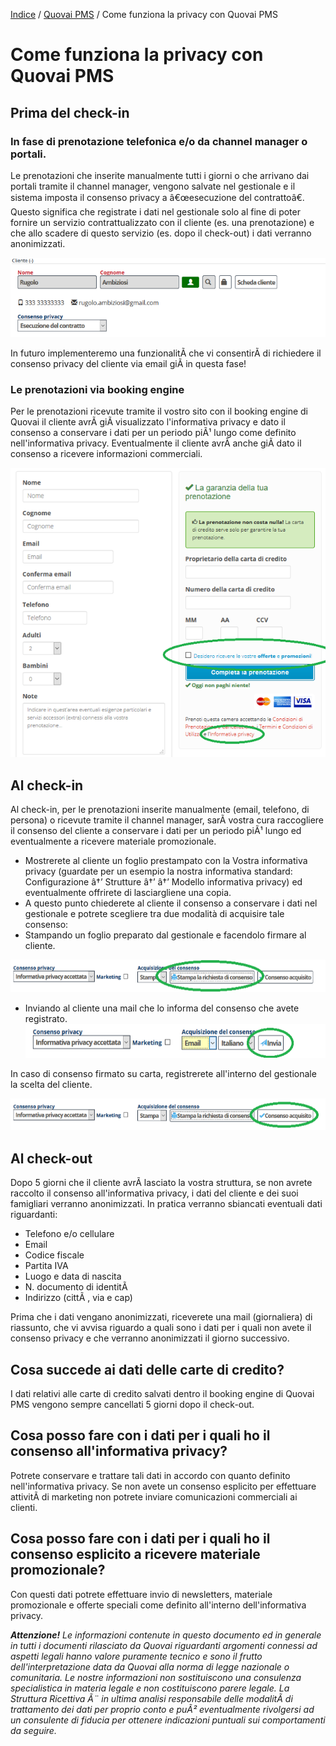 
[Indice](index.md) / [Quovai PMS](quovai-pms-it.md) / Come funziona la privacy con Quovai PMS


# Come funziona la privacy con Quovai PMS

## Prima del check-in

### In fase di prenotazione telefonica e/o da channel manager o portali.

Le prenotazioni che inserite manualmente tutti i giorni o che arrivano dai portali tramite il channel manager, vengono salvate nel gestionale e il sistema imposta il consenso privacy a â€œesecuzione del contrattoâ€. Questo significa che registrate i dati nel gestionale solo al fine di poter fornire un servizio contrattualizzato con il cliente (es. una prenotazione) e che allo scadere di questo servizio (es. dopo il check-out) i dati verranno anonimizzati.

![](images/come-funziona-la-privacy-001.png)

In futuro implementeremo una funzionalitÃ  che vi consentirÃ  di richiedere il consenso privacy del cliente via email giÃ  in questa fase!

### Le prenotazioni via booking engine

Per le prenotazioni ricevute tramite il vostro sito con il booking engine di Quovai il cliente avrÃ  giÃ  visualizzato l'informativa privacy e dato il consenso a conservare i dati per un periodo piÃ¹ lungo come definito nell'informativa privacy. Eventualmente il cliente avrÃ  anche giÃ  dato il consenso a ricevere informazioni commerciali.

![](images/come-funziona-la-privacy-002.png)

## Al check-in

Al check-in, per le prenotazioni inserite manualmente (email, telefono, di persona) o ricevute tramite il channel manager, sarÃ  vostra cura raccogliere il consenso del cliente a conservare i dati per un periodo piÃ¹ lungo ed eventualmente a ricevere materiale promozionale.

 -  Mostrerete al cliente un foglio prestampato con la Vostra informativa privacy (guardate per un esempio la nostra informativa standard: Configurazione â†’ Strutture â†’ â†’ Modello informativa privacy) ed eventualmente offrirete di lasciargliene una copia.
 -  A questo punto chiederete al cliente il consenso a conservare i dati nel gestionale e potrete scegliere tra due modalità di acquisire tale consenso:
 - Stampando un foglio preparato dal gestionale e facendolo firmare al cliente. 
 
 ![](images/come-funziona-la-privacy-003.png)
 
 - Inviando al cliente una mail che lo informa del consenso che avete registrato.
    ![](images/come-funziona-la-privacy-004.png)

In caso di consenso firmato su carta, registrerete all'interno del gestionale la scelta del cliente.

![](images/come-funziona-la-privacy-005.png)

## Al check-out

Dopo 5 giorni che il cliente avrÃ  lasciato la vostra struttura, se non avrete raccolto il consenso all'informativa privacy, i dati del cliente e dei suoi famigliari verranno anonimizzati. In pratica verranno sbiancati eventuali dati riguardanti:

-   Telefono e/o cellulare
-   Email
-   Codice fiscale
-   Partita IVA
-   Luogo e data di nascita
-   N. documento di identitÃ 
-   Indirizzo (cittÃ , via e cap)

Prima che i dati vengano anonimizzati, riceverete una mail (giornaliera) di riassunto, che vi avvisa riguardo a quali sono i dati per i quali non avete il consenso privacy e che verranno anonimizzati il giorno successivo.

## Cosa succede ai dati delle carte di credito?

I dati relativi alle carte di credito salvati dentro il booking engine di Quovai PMS vengono sempre cancellati 5 giorni dopo il check-out.

## Cosa posso fare con i dati per i quali ho il consenso all'informativa privacy?

Potrete conservare e trattare tali dati in accordo con quanto definito nell'informativa privacy. Se non avete un consenso esplicito per effettuare attivitÃ  di marketing non potrete inviare comunicazioni commerciali ai clienti.

## Cosa posso fare con i dati per i quali ho il consenso esplicito a ricevere materiale promozionale?

Con questi dati potrete effettuare invio di newsletters, materiale promozionale e offerte speciali come definito all'interno dell'informativa privacy.

***Attenzione!** Le informazioni contenute in questo documento ed in generale in tutti i documenti rilasciato da Quovai riguardanti argomenti connessi ad aspetti legali hanno valore puramente tecnico e sono il frutto dell'interpretazione data da Quovai alla norma di legge nazionale o comunitaria. Le nostre informazioni non sostituiscono una consulenza specialistica in materia legale e non costituiscono parere legale. La Struttura Ricettiva Ã¨ in ultima analisi responsabile delle modalitÃ  di trattamento dei dati per proprio conto e puÃ² eventualmente rivolgersi ad un consulente di fiducia per ottenere indicazioni puntuali sui comportamenti da seguire.*